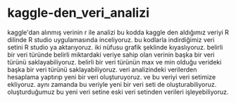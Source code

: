 # kaggle-den_veri_analizi
kaggle'dan alınmış verinin r ile analizi bu kodda kaggle den aldığımız veriyi R dilinde R studio uygulamasında inceliyoruz. bu kodlarla indirdiğimiz veri setini R studio ya aktarıyoruz. iki nüfusu grafik şeklinde kıyaslıyoruz. belirli bir veri türünde belirli miktardaki veriye sahip olan verinin başka bir veri türünü saklayabiliyoruz. belirli bir veri türünün max ve min olduğu verideki başka bir veri türünü saklayabiliyoruz. veri analizindeki verilerden hesaplama yaptırıp yeni bir veri oluşturuyoruz. ve bu veriyi veri setimize ekliyoruz. aynı zamanda bu veriyle yeni bir veri seti de oluşturabiliyoruz. oluşturduğumuz bu yeni veri setine eski veri setinden verileri işleyebiliyoruz.

